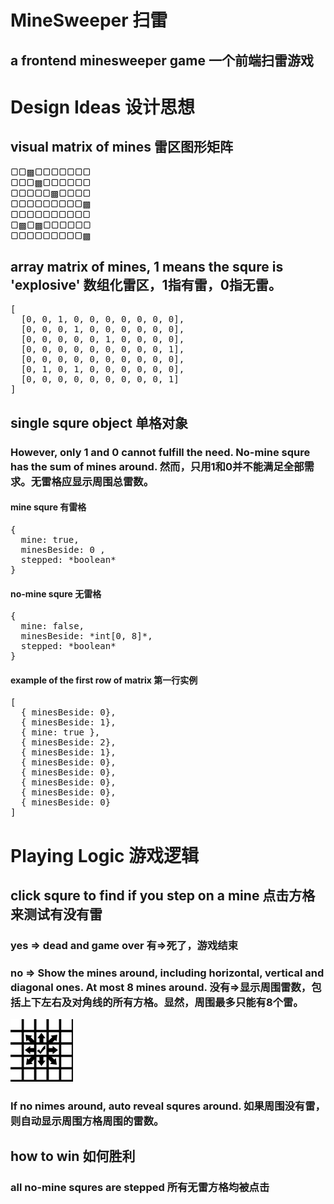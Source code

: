 # MineSweeper 扫雷
## a frontend minesweeper game 一个前端扫雷游戏

# Design Ideas 设计思想
## visual matrix of mines 雷区图形矩阵
▢▢▩▢▢▢▢▢▢▢  
▢▢▢▩▢▢▢▢▢▢  
▢▢▢▢▢▩▢▢▢▢  
▢▢▢▢▢▢▢▢▢▩  
▢▢▢▢▢▢▢▢▢▢  
▢▩▢▩▢▢▢▢▢▢  
▢▢▢▢▢▢▢▢▢▩  

## array matrix of mines, 1 means the squre is 'explosive' 数组化雷区，1指有雷，0指无雷。
<pre>
[  
  [0, 0, 1, 0, 0, 0, 0, 0, 0, 0],  
  [0, 0, 0, 1, 0, 0, 0, 0, 0, 0],  
  [0, 0, 0, 0, 0, 1, 0, 0, 0, 0],  
  [0, 0, 0, 0, 0, 0, 0, 0, 0, 1],  
  [0, 0, 0, 0, 0, 0, 0, 0, 0, 0],  
  [0, 1, 0, 1, 0, 0, 0, 0, 0, 0],  
  [0, 0, 0, 0, 0, 0, 0, 0, 0, 1]  
]
</pre>

## single squre object 单格对象
### However, only 1 and 0 cannot fulfill the need. No-mine squre has the sum of mines around. 然而，只用1和0并不能满足全部需求。无雷格应显示周围总雷数。
#### mine squre 有雷格
<pre>
{  
  mine: true,
  minesBeside: 0 <!-- optional -->,
  stepped: *boolean* <!-- optional -->
}  
</pre>

#### no-mine squre 无雷格
<pre>
{  
  mine: false, <!-- optional -->
  minesBeside: *int[0, 8]*,
  stepped: *boolean*
}  
</pre>
#### example of the first row of matrix 第一行实例
<pre>
[
  { minesBeside: 0},
  { minesBeside: 1},
  { mine: true },
  { minesBeside: 2},
  { minesBeside: 1},
  { minesBeside: 0},
  { minesBeside: 0},
  { minesBeside: 0},
  { minesBeside: 0},
  { minesBeside: 0}
]
</pre>

# Playing Logic 游戏逻辑
## click squre to find if you step on a mine 点击方格来测试有没有雷
### yes => dead and game over 有=>死了，游戏结束
### no => Show the mines around, including horizontal, vertical and diagonal ones. At most 8 mines around. 没有=>显示周围雷数，包括上下左右及对角线的所有方格。显然，周围最多只能有8个雷。
![GitHub](https://github.com/ChiuMungZitAlexander/minesweeper/blob/master/example.jpg "GitHub,Social Coding")

### If no nimes around, auto reveal squres around. 如果周围没有雷，则自动显示周围方格周围的雷数。

## how to win 如何胜利
### all no-mine squres are stepped 所有无雷方格均被点击
